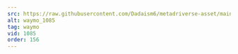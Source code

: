 ```yaml
---
src: https://raw.githubusercontent.com/Dadaism6/metadriverse-asset/main/script-waymo-output-newcompressed/waymo_1085.mp4
alt: waymo_1085
tag: waymo
vid: 1085
order: 156
---
```

